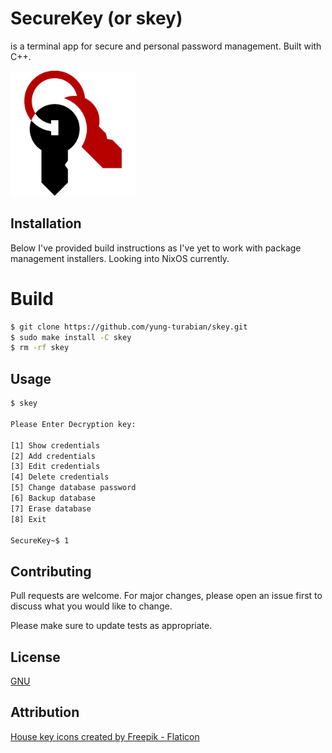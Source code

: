 # SecureKey (or skey)

is a terminal app for secure and personal password management. Built with C++.

<img src="logo.png" alt="logo" width="200"/>

## Installation

Below I've provided build instructions as I've yet to work with package management installers. Looking into NixOS currently.

# Build
```bash
$ git clone https://github.com/yung-turabian/skey.git
$ sudo make install -C skey
$ rm -rf skey
```

## Usage

```bash
$ skey

Please Enter Decryption key:

[1] Show credentials
[2] Add credentials
[3] Edit credentials
[4] Delete credentials
[5] Change database password
[6] Backup database
[7] Erase database
[8] Exit

SecureKey~$ 1
```

## Contributing

Pull requests are welcome. For major changes, please open an issue first
to discuss what you would like to change.

Please make sure to update tests as appropriate.

## License

[GNU](https://choosealicense.com/licenses/gpl-3.0/)

## Attribution

[House key icons created by Freepik - Flaticon](https://www.flaticon.com/free-icons/house-key "house key icons")
